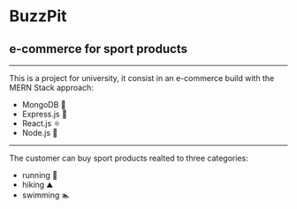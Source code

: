 # BuzzPit 
## e-commerce for sport products
---
This is a project for university, it consist in an e-commerce build with the MERN Stack approach:
-  MongoDB 🍃
-  Express.js 📶
-  React.js ⚛️
-  Node.js 🔗
---
The customer can buy sport products realted to three categories:
-  running 🏃
-  hiking ⛰️
-  swimming 🏊
